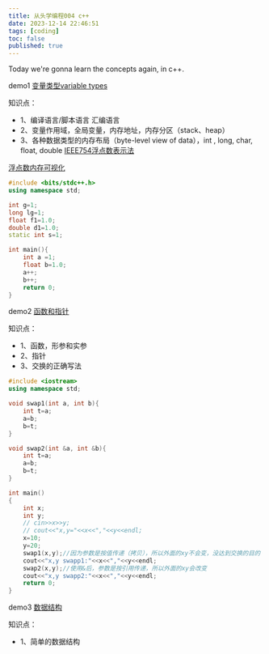 ```yaml
---
title: 从头学编程004 c++
date: 2023-12-14 22:46:51
tags: [coding]
toc: false
published: true
---
```


Today we're gonna learn the concepts again, in c++.

demo1  [变量类型variable types](https://pythontutor.com/render.html#code=%23include%20%3Cbits/stdc%2B%2B.h%3E%0Ausing%20namespace%20std%3B%0A%0Aint%20g%3D1%3B%0Along%20lg%3D1%3B%0Afloat%20f1%3D1.0%3B%0Adouble%20d1%3D1.0%3B%0A%0Aint%20main%28%29%7B%0A%0Aint%20a%20%3D1%3B%0Afloat%20b%3D1.0%3B%0Aa%2B%2B%3B%0Ab%2B%2B%3B%0Areturn%200%3B%20%20%0A%7D&cppShowBinary=true&cppShowMemAddrs=true&cumulative=false&curInstr=0&heapPrimitives=nevernest&mode=display&origin=opt-frontend.js&py=cpp_g%2B%2B9.3.0&rawInputLstJSON=%5B%5D&textReferences=false)

知识点：
- 1、编译语言/脚本语言  汇编语言
- 2、变量作用域，全局变量，内存地址，内存分区（stack、heap）
- 3、各种数据类型的内存布局（byte-level view of data），int , long, char, float, double  [IEEE754浮点数表示法](https://zhuanlan.zhihu.com/p/343033661)

[浮点数内存可视化](https://www.h-schmidt.net/FloatConverter/IEEE754.html)
  
```c++
#include <bits/stdc++.h>
using namespace std;

int g=1;
long lg=1;
float f1=1.0;
double d1=1.0;
static int s=1;

int main(){
    int a =1;
    float b=1.0;
    a++;
    b++;
    return 0;  
}
```



demo2  [函数和指针](https://pythontutor.com/render.html#code=%23include%20%3Ciostream%3E%0Ausing%20namespace%20std%3B%0A%0Avoid%20swap1%28int%20a,%20int%20b%29%7B%0A%20%20%20%20int%20t%3Da%3B%0A%20%20%20%20a%3Db%3B%0A%20%20%20%20b%3Dt%3B%0A%7D%0A%0Avoid%20swap2%28int%20%26a,%20int%20%26b%29%7B%0A%20%20%20%20int%20t%3Da%3B%0A%20%20%20%20a%3Db%3B%0A%20%20%20%20b%3Dt%3B%0A%7D%0A%0Aint%20main%28%29%0A%7B%0A%20%20%20%20int%20x%3B%20%0A%20%20%20%20int%20y%3B%0A%20%20%20%20//%20cin%3E%3Ex%3E%3Ey%3B%0A%20%20%20%20//%20cout%3C%3C%22x,y%3D%22%3C%3Cx%3C%3C%22,%22%3C%3Cy%3C%3Cendl%3B%0A%20%20%20%20x%3D10%3B%0A%20%20%20%20y%3D20%3B%0A%20%20%20%20swap1%28x,y%29%3B//%E5%9B%A0%E4%B8%BA%E5%8F%82%E6%95%B0%E6%98%AF%E6%8C%89%E5%80%BC%E4%BC%A0%E9%80%92%EF%BC%88%E6%8B%B7%E8%B4%9D%EF%BC%89%EF%BC%8C%E6%89%80%E4%BB%A5%E5%A4%96%E9%9D%A2%E7%9A%84xy%E4%B8%8D%E4%BC%9A%E5%8F%98%EF%BC%8C%E6%B2%A1%E8%BE%BE%E5%88%B0%E4%BA%A4%E6%8D%A2%E7%9A%84%E7%9B%AE%E7%9A%84%0A%20%20%20%20cout%3C%3C%22x,y%20swapp1%3A%22%3C%3Cx%3C%3C%22,%22%3C%3Cy%3C%3Cendl%3B%0A%20%20%20%20swap2%28x,y%29%3B//%E4%BD%BF%E7%94%A8%26%E5%90%8E%EF%BC%8C%E5%8F%82%E6%95%B0%E6%98%AF%E6%8C%89%E5%BC%95%E7%94%A8%E4%BC%A0%E9%80%92%EF%BC%8C%E6%89%80%E4%BB%A5%E5%A4%96%E9%9D%A2%E7%9A%84xy%E4%BC%9A%E6%94%B9%E5%8F%98%0A%20%20%20%20cout%3C%3C%22x,y%20swapp2%3A%22%3C%3Cx%3C%3C%22,%22%3C%3Cy%3C%3Cendl%3B%0A%20%20%20%20return%200%3B%0A%7D&cumulative=false&curInstr=19&heapPrimitives=nevernest&mode=display&origin=opt-frontend.js&py=cpp_g%2B%2B9.3.0&rawInputLstJSON=%5B%5D&textReferences=false)

知识点：
- 1、函数，形参和实参
- 2、指针
- 3、交换的正确写法
  
```c++
#include <iostream>
using namespace std;

void swap1(int a, int b){
    int t=a;
    a=b;
    b=t;
}

void swap2(int &a, int &b){
    int t=a;
    a=b;
    b=t;
}

int main()
{
    int x; 
    int y;
    // cin>>x>>y;
    // cout<<"x,y="<<x<<","<<y<<endl;
    x=10;
    y=20;
    swap1(x,y);//因为参数是按值传递（拷贝），所以外面的xy不会变，没达到交换的目的
    cout<<"x,y swapp1:"<<x<<","<<y<<endl;
    swap2(x,y);//使用&后，参数是按引用传递，所以外面的xy会改变
    cout<<"x,y swapp2:"<<x<<","<<y<<endl;
    return 0;
}
```




demo3  [数据结构](https://pythontutor.com/render.html#code=%23include%20%3Ciostream%3E%0Ausing%20namespace%20std%3B%0A%0Avoid%20swap1%28int%20a,%20int%20b%29%7B%0A%20%20%20%20int%20t%3Da%3B%0A%20%20%20%20a%3Db%3B%0A%20%20%20%20b%3Dt%3B%0A%7D%0A%0Avoid%20swap2%28int%20%26a,%20int%20%26b%29%7B%0A%20%20%20%20int%20t%3Da%3B%0A%20%20%20%20a%3Db%3B%0A%20%20%20%20b%3Dt%3B%0A%7D%0A%0Aint%20main%28%29%0A%7B%0A%20%20%20%20int%20x%3B%20%0A%20%20%20%20int%20y%3B%0A%20%20%20%20//%20cin%3E%3Ex%3E%3Ey%3B%0A%20%20%20%20//%20cout%3C%3C%22x,y%3D%22%3C%3Cx%3C%3C%22,%22%3C%3Cy%3C%3Cendl%3B%0A%20%20%20%20x%3D10%3B%0A%20%20%20%20y%3D20%3B%0A%20%20%20%20swap1%28x,y%29%3B//%E5%9B%A0%E4%B8%BA%E5%8F%82%E6%95%B0%E6%98%AF%E6%8C%89%E5%80%BC%E4%BC%A0%E9%80%92%EF%BC%88%E6%8B%B7%E8%B4%9D%EF%BC%89%EF%BC%8C%E6%89%80%E4%BB%A5%E5%A4%96%E9%9D%A2%E7%9A%84xy%E4%B8%8D%E4%BC%9A%E5%8F%98%EF%BC%8C%E6%B2%A1%E8%BE%BE%E5%88%B0%E4%BA%A4%E6%8D%A2%E7%9A%84%E7%9B%AE%E7%9A%84%0A%20%20%20%20cout%3C%3C%22x,y%20swapp1%3A%22%3C%3Cx%3C%3C%22,%22%3C%3Cy%3C%3Cendl%3B%0A%20%20%20%20swap2%28x,y%29%3B//%E4%BD%BF%E7%94%A8%26%E5%90%8E%EF%BC%8C%E5%8F%82%E6%95%B0%E6%98%AF%E6%8C%89%E5%BC%95%E7%94%A8%E4%BC%A0%E9%80%92%EF%BC%8C%E6%89%80%E4%BB%A5%E5%A4%96%E9%9D%A2%E7%9A%84xy%E4%BC%9A%E6%94%B9%E5%8F%98%0A%20%20%20%20cout%3C%3C%22x,y%20swapp2%3A%22%3C%3Cx%3C%3C%22,%22%3C%3Cy%3C%3Cendl%3B%0A%20%20%20%20return%200%3B%0A%7D&cumulative=false&curInstr=19&heapPrimitives=nevernest&mode=display&origin=opt-frontend.js&py=cpp_g%2B%2B9.3.0&rawInputLstJSON=%5B%5D&textReferences=false)

知识点：
- 1、简单的数据结构
  
```c++

```
